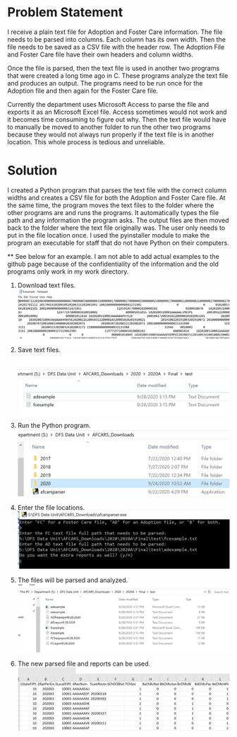 # Problem Statement
I receive a plain text file for Adoption and Foster Care information. The file needs to be parsed into columns. Each column has its own width. Then the file needs to be saved as a CSV file with the header row. The Adoption File and Foster Care file have their own headers and column widths.

Once the file is parsed, then the text file is used in another two programs that were created a long time ago in C. These programs analyze the text file and produces an output. The programs need to be run once for the Adoption file and then again for the Foster Care file.

Currently the department uses Microsoft Access to parse the file and exports it as an Microsoft Excel file. Access sometimes would not work and it becomes time consuming to figure out why. Then the text file would have to manually be moved to another folder to run the other two programs because they would not always run properly if the text file is in another location. This whole process is tedious and unreliable.

# Solution
I created a Python program that parses the text file with the correct column widths and creates a CSV file for both the Adoption and Foster Care file. At the same time, the program moves the text files to the folder where the other programs are and runs the programs. It automatically types the file path and any information the program asks. The output files are then moved back to the folder where the text file originally was. The user only needs to put in the file location once. I used the pyinstaller module to make the program an executable for staff that do not have Python on their computers.

** See below for an example. I am not able to add actual examples to the github page because of the confidentiality of the information and the old programs only work in my work directory. 

1. Download text files.
![Text File](.\images\text_file.JPG)

2. Save text files.
![Save File](.\images\file_loc.JPG)

3. Run the Python program.
![Run Program](.\images\parser.JPG)

4. Enter the file locations.
![File Info](.\images\run.JPG)

5. The files will be parsed and analyzed.
![Output](.\images\output.JPG)

6. The new parsed file and reports can be used.
![New File](.\images\cout.JPG)
